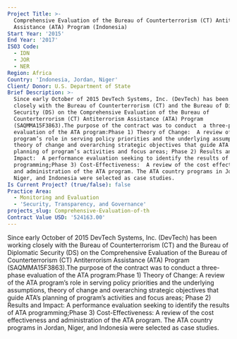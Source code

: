 ```yaml
---
Project Title: >-
  Comprehensive Evaluation of the Bureau of Counterterrorism (CT) Antiterrorism
  Assistance (ATA) Program (Indonesia)
Start Year: '2015'
End Year: '2017'
ISO3 Code:
  - IDN
  - JOR
  - NER
Region: Africa
Country: 'Indonesia, Jordan, Niger'
Client/ Donor: U.S. Department of State
Brief Description: >-
  Since early October of 2015 DevTech Systems, Inc. (DevTech) has been working
  closely with the Bureau of Counterterrorism (CT) and the Bureau of Diplomatic
  Security (DS) on the Comprehensive Evaluation of the Bureau of
  Counterterrorism (CT) Antiterrorism Assistance (ATA) Program
  (SAQMMA15F3863).The purpose of the contract was to conduct  a three-phase
  evaluation of the ATA program:Phase 1) Theory of Change:  A review of the ATA
  program’s role in serving policy priorities and the underlying assumptions,
  theory of change and overarching strategic objectives that guide ATA’s
  planning of program’s activities and focus areas; Phase 2) Results and
  Impact:  A performance evaluation seeking to identify the results of ATA
  programming;Phase 3) Cost-Effectiveness:  A review of the cost effectiveness
  and administration of the ATA program. The ATA country programs in Jordan,
  Niger, and Indonesia were selected as case studies.
Is Current Project? (true/false): false
Practice Area:
  - Monitoring and Evaluation
  - 'Security, Transparency, and Governance'
projects_slug: Comprehensive-Evaluation-of-th
Contract Value USD: '524163.00'
---
```

Since early October of 2015 DevTech Systems, Inc. (DevTech) has been working closely with the Bureau of Counterterrorism (CT) and the Bureau of Diplomatic Security (DS) on the Comprehensive Evaluation of the Bureau of Counterterrorism (CT) Antiterrorism Assistance (ATA) Program (SAQMMA15F3863).The purpose of the contract was to conduct  a three-phase evaluation of the ATA program:Phase 1) Theory of Change:  A review of the ATA program’s role in serving policy priorities and the underlying assumptions, theory of change and overarching strategic objectives that guide ATA’s planning of program’s activities and focus areas; Phase 2) Results and Impact:  A performance evaluation seeking to identify the results of ATA programming;Phase 3) Cost-Effectiveness:  A review of the cost effectiveness and administration of the ATA program. The ATA country programs in Jordan, Niger, and Indonesia were selected as case studies.
